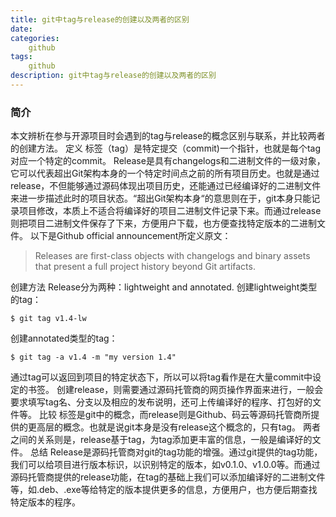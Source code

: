 ```yaml
---
title: git中tag与release的创建以及两者的区别
date: 
categories: 
    github
tags: 
    github
description: git中tag与release的创建以及两者的区别
---
```

### 简介
本文辨析在参与开源项目时会遇到的tag与release的概念区别与联系，并比较两者的创建方法。
定义
标签（tag）是特定提交（commit)一个指针，也就是每个tag对应一个特定的commit。
Release是具有changelogs和二进制文件的一级对象，它可以代表超出Git架构本身的一个特定时间点之前的所有项目历史。也就是通过release，不但能够通过源码体现出项目历史，还能通过已经编译好的二进制文件来进一步描述此时的项目状态。“超出Git架构本身“的意思则在于，git本身只能记录项目修改，本质上不适合将编译好的项目二进制文件记录下来。而通过release则把项目二进制文件保存了下来，方便用户下载，也方便查找特定版本的二进制文件。
以下是Github official announcement所定义原文：

>Releases are first-class objects with changelogs and binary assets that present a full project history beyond Git artifacts.

创建方法
Release分为两种：lightweight and annotated.
创建lightweight类型的tag：
```
$ git tag v1.4-lw
```

创建annotated类型的tag：
```
$ git tag -a v1.4 -m "my version 1.4"
```


通过tag可以返回到项目的特定状态下，所以可以将tag看作是在大量commit中设定的书签。
创建release，则需要通过源码托管商的网页操作界面来进行，一般会要求填写tag名、分支以及相应的发布说明，还可上传编译好的程序、打包好的文件等。
比较
标签是git中的概念，而release则是Github、码云等源码托管商所提供的更高层的概念。也就是说git本身是没有release这个概念的，只有tag。
两者之间的关系则是，release基于tag，为tag添加更丰富的信息，一般是编译好的文件。
总结
Release是源码托管商对git的tag功能的增强。通过git提供的tag功能，我们可以给项目进行版本标识，以识别特定的版本，如v0.1.0、v1.0.0等。而通过源码托管商提供的release功能，在tag的基础上我们可以添加编译好的二进制文件等，如.deb、.exe等给特定的版本提供更多的信息，方便用户，也方便后期查找特定版本的程序。